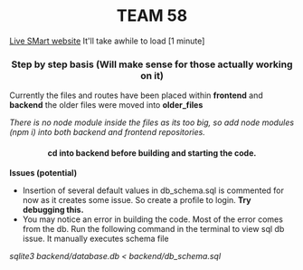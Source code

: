 <h1 align="center">TEAM 58</h1>

[Live SMart website](https://smart-k1xu.onrender.com/) It'll take awhile to load [1 minute]

<h3 align="center">Step by step basis (Will make sense for those actually working on it)</h3>

Currently the files and routes have been placed within **frontend** and **backend** the older files were moved into **older_files**

*There is no node module inside the files as its too big, so add node modules (npm i) into both backend and frontend repositories.*

<h4 align="center">cd into backend before building and starting the code. </h4>


**Issues (potential)**
- Insertion of several default values in db_schema.sql is commented for now as it creates some issue. So create a profile to login. **Try debugging this.**
- You may notice an error in building the code. Most of the error comes from the db. Run the following command in the terminal to view sql db issue. It manually executes schema file 

*sqlite3 backend/database.db < backend/db_schema.sql*

